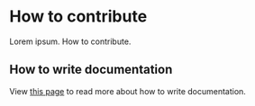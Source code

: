 # How to contribute

Lorem ipsum. How to contribute. 


## How to write documentation

View [this page](./contributing/writing-documentation) to read more about how to write documentation.
